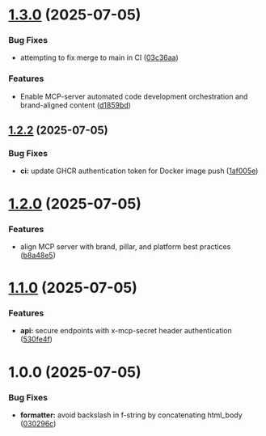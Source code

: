 # [1.3.0](https://github.com/mikeholownych/mcp-server/compare/v1.2.3...v1.3.0) (2025-07-05)


### Bug Fixes

* attempting to fix merge to main in CI ([03c36aa](https://github.com/mikeholownych/mcp-server/commit/03c36aa8c5d360c3e8f12a87196789811174ef93))


### Features

* Enable MCP-server automated code development orchestration and brand-aligned content ([d1859bd](https://github.com/mikeholownych/mcp-server/commit/d1859bd9fd2c89350bd0bf93b6ca0bada04a6072))

## [1.2.2](https://github.com/mikeholownych/mcp-server/compare/v1.2.1...v1.2.2) (2025-07-05)


### Bug Fixes

* **ci:** update GHCR authentication token for Docker image push ([1af005e](https://github.com/mikeholownych/mcp-server/commit/1af005e6e31fb2053a11f32a13420e6bf0152ad6))

# [1.2.0](https://github.com/mikeholownych/mcp-server/compare/v1.1.0...v1.2.0) (2025-07-05)


### Features

* align MCP server with brand, pillar, and platform best practices ([b8a48e5](https://github.com/mikeholownych/mcp-server/commit/b8a48e539a9caf73c6588e4d514928937b833a95))

# [1.1.0](https://github.com/mikeholownych/mcp-server/compare/v1.0.0...v1.1.0) (2025-07-05)


### Features

* **api:** secure endpoints with x-mcp-secret header authentication ([530fe4f](https://github.com/mikeholownych/mcp-server/commit/530fe4ff47e23be5c8aa8a265250f95b4c62dfa2))

# 1.0.0 (2025-07-05)


### Bug Fixes

* **formatter:** avoid backslash in f-string by concatenating html_body ([030296c](https://github.com/mikeholownych/mcp-server/commit/030296ca42cca416512675a6f60ca3a82734a9d3))
